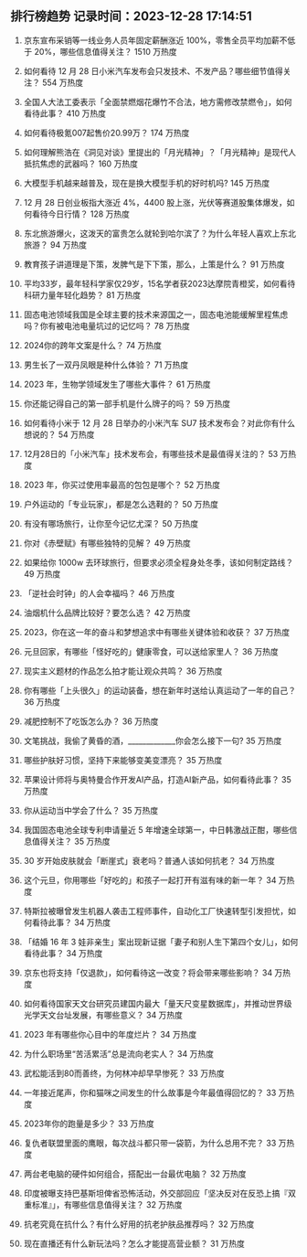 
## 排行榜趋势 记录时间：2023-12-28 17:14:51
  
  1. 京东宣布采销等一线业务人员年固定薪酬涨近 100%，零售全员平均加薪不低于 20%，哪些信息值得关注？ 1510 万热度
    
  2. 如何看待 12 月 28 日小米汽车发布会只发技术、不发产品？哪些细节值得关注？ 554 万热度
    
  3. 全国人大法工委表示「全面禁燃烟花爆竹不合法，地方需修改禁燃令」，如何看待此事？ 410 万热度
    
  4. 如何看待极氪007起售价20.99万？ 174 万热度
    
  5. 如何理解熊浩在《洞见对谈》里提出的「月光精神」？「月光精神」是现代人抵抗焦虑的武器吗？ 160 万热度
    
  6. 大模型手机越来越普及，现在是换大模型手机的好时机吗? 145 万热度
    
  7. 12 月 28 日创业板指大涨近 4%，4400 股上涨，光伏等赛道股集体爆发，如何看待今日行情？ 128 万热度
    
  8. 东北旅游爆火，这泼天的富贵怎么就轮到哈尔滨了？为什么年轻人喜欢上东北旅游？ 94 万热度
    
  9. 教育孩子讲道理是下策，发脾气是下下策，那么，上策是什么？ 91 万热度
    
  10. 平均33岁，最年轻科学家仅29岁，15名学者获2023达摩院青橙奖，如何看待科研力量年轻化趋势？ 81 万热度
    
  11. 固态电池领域我国是全球主要的技术来源国之一，固态电池能缓解里程焦虑吗？你有被电池电量坑过的记忆吗？ 78 万热度
    
  12. 2024你的跨年文案是什么？ 74 万热度
    
  13. 男生长了一双丹凤眼是种什么体验？ 71 万热度
    
  14. 2023 年，生物学领域发生了哪些大事件？ 61 万热度
    
  15. 你还能记得自己的第一部手机是什么牌子的吗？ 59 万热度
    
  16. 如何看待小米于 12 月 28 日举办的小米汽车 SU7 技术发布会？对此你有什么想说的？ 54 万热度
    
  17. 12月28日的「小米汽车」技术发布会，有哪些技术是最值得关注的？ 53 万热度
    
  18. 2023 年，你买过使用率最高的包包是哪个？ 52 万热度
    
  19. 户外运动的「专业玩家」，都是怎么选鞋的？ 50 万热度
    
  20. 有没有哪场旅行，让你至今记忆尤深？ 50 万热度
    
  21. 你对《赤壁赋》有哪些独特的见解？ 49 万热度
    
  22. 如果给你 1000w 去环球旅行，但要求必须全程身处冬季，该如何制定路线？ 49 万热度
    
  23. 「逆社会时钟」的人会幸福吗？ 46 万热度
    
  24. 油烟机什么品牌比较好？要怎么选？ 42 万热度
    
  25. 2023，你在这一年的奋斗和梦想追求中有哪些关键体验和收获？ 37 万热度
    
  26. 元旦回家，有哪些「怪好吃的」健康零食，可以送给家里人？ 36 万热度
    
  27. 现实主义题材的作品怎么拍才能让观众共鸣？ 36 万热度
    
  28. 你有哪些「上头很久」的运动装备，想在新年时送给认真运动了一年的自己？ 36 万热度
    
  29. 减肥控制不了吃饭怎么办？ 36 万热度
    
  30. 文笔挑战，我偷了黄昏的酒，_____________你会怎么接下一句? 35 万热度
    
  31. 哪些护肤好习惯，坚持下来能够变美变漂亮？ 35 万热度
    
  32. 苹果设计师将与奥特曼合作开发AI产品，打造AI新产品，如何看待此事？ 35 万热度
    
  33. 你从运动当中学会了什么？ 35 万热度
    
  34. 我国固态电池全球专利申请量近 5 年增速全球第一，中日韩激战正酣，哪些信息值得关注？ 35 万热度
    
  35. 30 岁开始皮肤就会「断崖式」衰老吗？普通人该如何抗老？ 34 万热度
    
  36. 这个元旦，你用哪些「好吃的」和孩子一起打开有滋有味的新一年？ 34 万热度
    
  37. 特斯拉被曝曾发生机器人袭击工程师事件，自动化工厂快速转型引发担忧，如何看待此事？ 34 万热度
    
  38. 「结婚 16 年 3 娃非亲生」案出现新证据「妻子和别人生下第四个女儿」，如何看待此事？ 34 万热度
    
  39. 京东也将支持「仅退款」，如何看待这一改变？将会带来哪些影响？ 34 万热度
    
  40. 如何看待国家天文台研究员建国内最大「量天尺变星数据库」，并推动世界级光学天文台址发展，有哪些意义？ 34 万热度
    
  41. 2023 年有哪些你心目中的年度烂片？ 34 万热度
    
  42. 为什么职场里“苦活累活”总是流向老实人？ 34 万热度
    
  43. 武松能活到80而善终，为何林冲却早早惨死？ 33 万热度
    
  44. 一年接近尾声，你和猫咪之间发生的什么故事是今年最值得回忆的？ 33 万热度
    
  45. 2023年你的跑量是多少？ 33 万热度
    
  46. 复仇者联盟里面的鹰眼，每次战斗都只带一袋箭，为什么总用不完？ 33 万热度
    
  47. 两台老电脑的硬件如何组合，搭配出一台最优电脑？ 32 万热度
    
  48. 印度被曝支持巴基斯坦俾省恐怖活动，外交部回应「坚决反对在反恐上搞『双重标准』」，有哪些信息值得关注？ 32 万热度
    
  49. 抗老究竟在抗什么？有什么好用的抗老护肤品推荐吗？ 32 万热度
    
  50. 现在直播还有什么新玩法吗？怎么才能提高营业额？ 31 万热度
    